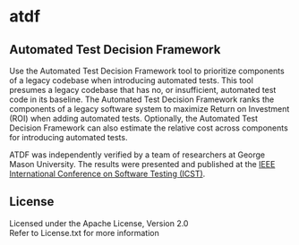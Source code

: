 # atdf

## Automated Test Decision Framework

Use the Automated Test Decision Framework tool to prioritize components of a legacy codebase when introducing automated tests. This tool presumes a legacy codebase that has no, or insufficient, automated test code in its baseline. The Automated Test Decision Framework 
ranks the components of a legacy software system to maximize Return on Investment (ROI) when adding automated tests. Optionally, the Automated Test Decision Framework can also estimate the relative cost across components for introducing automated tests.

ATDF was independently verified by a team of researchers at George Mason University. The results were presented and published at the [IEEE International Conference on Software Testing (ICST)](https://ieeexplore.ieee.org/document/8728916 "IEEE ATDF Paper").

## License
Licensed under the Apache License, Version 2.0 <BR/>
Refer to License.txt for more information
